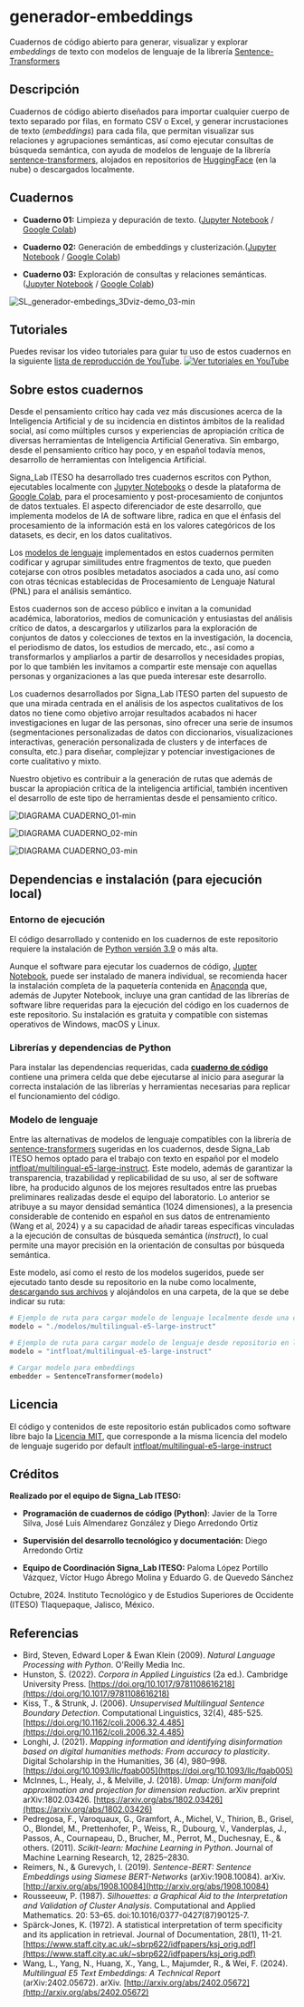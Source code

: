 # generador-embeddings
Cuadernos de código abierto para generar, visualizar y explorar _embeddings_ de texto con modelos de lenguaje de la librería [Sentence-Transformers](https://www.sbert.net/)


## Descripción
Cuadernos de código abierto diseñados para importar cualquier cuerpo de texto separado por filas, en formato CSV o Excel, y generar incrustaciones de texto (*embeddings*) para cada fila, que permitan visualizar sus relaciones y agrupaciones semánticas, así como ejecutar consultas de búsqueda semántica, con ayuda de modelos de lenguaje de la librería [sentence-transformers](https://www.sbert.net/), alojados en repositorios de [HuggingFace](https://huggingface.co/sentence-transformers) (en la nube) o descargados localmente.


## Cuadernos
- **Cuaderno 01:** Limpieza y depuración de texto. ([Jupyter Notebook](https://github.com/signalab/generador-embeddings/blob/main/cuadernos/01_Signa_Lab_generador_embeddings_Depuraci%C3%B3n_importar_limpiar_depurar_texto_02.ipynb) / [Google Colab](https://colab.research.google.com/drive/1HH5a-eJ6-gtKQBVojxeKmb_NhxZhCPt2?usp=sharing))

- **Cuaderno 02:** Generación de embeddings y clusterización.([Jupyter Notebook](https://github.com/signalab/generador-embeddings/blob/main/cuadernos/02_Signa_Lab_generador_embeddings_Generar_procesar_reducir_clusterizar_embeddings_02.ipynb) / [Google Colab](https://colab.research.google.com/drive/1QidtVoTqUfyRmWFCqh_IxnwOS11W1g53?usp=sharing))
- **Cuaderno 03:** Exploración de consultas y relaciones semánticas. ([Jupyter Notebook](https://github.com/signalab/generador-embeddings/blob/main/cuadernos/03_Signa_Lab_generador_embeddings_Explorar_visualizar_relaciones_sem%C3%A1nticas_03.ipynb) / [Google Colab](https://colab.research.google.com/drive/1jh6pB3qSWcfVSdHUfG_Mlh44EJSOln0n?usp=sharing))

![SL_generador-embedings_3Dviz-demo_03-min](https://github.com/user-attachments/assets/0ebec356-12f2-44ef-9569-b98f7874530d)


## Tutoriales
Puedes revisar los video tutoriales para guiar tu uso de estos cuadernos en la siguiente [lista de reproducción de YouTube](https://www.youtube.com/watch?v=LSMDd9im_hQ&list=PLR5StpKSfq4bj00-8Ex8-OmxMdzKXA0kl).
[![Ver tutoriales en YouTube](https://github.com/user-attachments/assets/6c06d985-a7bd-4ca9-b015-66f55df8011f)](https://www.youtube.com/watch?v=LSMDd9im_hQ&list=PLR5StpKSfq4bj00-8Ex8-OmxMdzKXA0kl)



## Sobre estos cuadernos
Desde el pensamiento crítico hay cada vez más discusiones acerca de la Inteligencia Artificial y de su incidencia en distintos ámbitos de la realidad social, así como múltiples cursos y experiencias de apropiación crítica de diversas herramientas de Inteligencia Artificial Generativa. Sin embargo, desde el pensamiento crítico hay poco, y en español todavía menos, desarrollo de herramientas con Inteligencia Artificial.

Signa_Lab ITESO ha desarrollado tres cuadernos escritos con Python, ejecutables localmente con [Jupyter Notebooks](https://github.com/signalab/generador-embeddings/tree/main/cuadernos) o desde la plataforma de [Google Colab](https://drive.google.com/drive/folders/1EbiWzfe6h0IbprBVP37o8Be6R8nuHfhN?usp=sharing), para el procesamiento y post-procesamiento de conjuntos de datos textuales. El aspecto diferenciador de este desarrollo, que implementa modelos de IA de software libre, radica en que el énfasis del procesamiento de la información está en los valores categóricos de los datasets, es decir, en los datos cualitativos. 

Los [modelos de lenguaje](https://huggingface.co/sentence-transformers) implementados en estos cuadernos permiten codificar y agrupar similitudes entre fragmentos de texto, que pueden cotejarse con otros posibles metadatos asociados a cada uno, así como con otras técnicas establecidas de Procesamiento de Lenguaje Natural (PNL) para el análisis semántico.

Estos cuadernos son de acceso público e invitan a la comunidad académica, laboratorios, medios de comunicación y entusiastas del análisis crítico de datos, a descargarlos y utilizarlos para la exploración de conjuntos de datos y colecciones de textos en la investigación, la docencia, el periodismo de datos, los estudios de mercado, etc., así como a transformarlos y ampliarlos a partir de desarrollos y necesidades propias, por lo que también les invitamos a compartir este mensaje con aquellas personas y organizaciones a las que pueda interesar este desarrollo.

Los cuadernos desarrollados por Signa_Lab ITESO parten del supuesto de que una mirada centrada en el análisis de los aspectos cualitativos de los datos no tiene como objetivo arrojar resultados acabados ni hacer investigaciones en lugar de las personas, sino ofrecer una serie de insumos (segmentaciones personalizadas de datos con diccionarios, visualizaciones interactivas, generación personalizada de clusters y de interfaces de consulta, etc.) para diseñar, complejizar y potenciar investigaciones de corte cualitativo y mixto.

Nuestro objetivo es contribuir a la generación de rutas que además de buscar la apropiación crítica de la inteligencia artificial, también incentiven el desarrollo de este tipo de herramientas desde el pensamiento crítico.

![DIAGRAMA CUADERNO_01-min](https://github.com/user-attachments/assets/cb174e1a-e1c2-4afa-86f1-ea18acd50f04)

![DIAGRAMA CUADERNO_02-min](https://github.com/user-attachments/assets/5b04e310-6f94-4aeb-87e6-ecc84ce3a371)

![DIAGRAMA CUADERNO_03-min](https://github.com/user-attachments/assets/fc7208a7-1423-4cf9-8fe7-42f58c48626a)



## Dependencias e instalación (para ejecución local)

### Entorno de ejecución
El código desarrollado y contenido en los cuadernos de este repositorio requiere la instalación de [Python versión 3.9](https://www.python.org/downloads/) o más alta.

Aunque el software para ejecutar los cuadernos de código, [Jupter Notebook](https://jupyter.org/install), puede ser instalado de manera individual, se recomienda hacer la instalación completa de la paquetería contenida en [Anaconda](https://www.anaconda.com/download) que, además de Jupyter Notebook, incluye una gran cantidad de las librerías de software libre requeridas para la ejecución del código en los cuadernos de este repositorio. Su instalación es gratuita y compatible con sistemas operativos de Windows, macOS y Linux.

### Librerías y dependencias de Python
Para instalar las dependencias requeridas, cada **[cuaderno de código](anexos/)** contiene una primera celda que debe ejecutarse al inicio para asegurar la correcta instalación de las librerías y herramientas necesarias para replicar el funcionamiento del código.

### Modelo de lenguaje
Entre las alternativas de modelos de lenguaje compatibles con la librería de [sentence-transformers](https://huggingface.co/sentence-transformers) sugeridas en los cuadernos, desde Signa_Lab ITESO hemos optado para el trabajo con texto en español por el modelo [intfloat/multilingual-e5-large-instruct](https://huggingface.co/intfloat/multilingual-e5-large-instruct/tree/main). Este modelo, además de garantizar la transparencia, trazabilidad y replicabilidad de su uso, al ser de software libre, ha producido algunos de los mejores resultados entre las pruebas preliminares realizadas desde el equipo del laboratorio. Lo anterior se atribuye a su mayor densidad semántica (1024 dimensiones), a la presencia considerable de contenido en español en sus datos de entrenamiento (Wang et al, 2024) y a su capacidad de añadir tareas específicas vinculadas a la ejecución de consultas de búsqueda semántica (*instruct*), lo cual permite una mayor precisión en la orientación de consultas por búsqueda semántica.

Este modelo, así como el resto de los modelos sugeridos, puede ser ejecutado tanto desde su repositorio en la nube como localmente, [descargando sus archivos](https://huggingface.co/intfloat/multilingual-e5-large-instruct/tree/main) y alojándolos en una carpeta, de la que se debe indicar su ruta:

```Python
# Ejemplo de ruta para cargar modelo de lenguaje localmente desde una carpeta con todos sus archivos:
modelo = "./modelos/multilingual-e5-large-instruct"

# Ejemplo de ruta para cargar modelo de lenguaje desde repositorio en la nube de Hugging Face:
modelo = "intfloat/multilingual-e5-large-instruct"

# Cargar modelo para embeddings
embedder = SentenceTransformer(modelo)
```

## Licencia
El código y contenidos de este repositorio están publicados como software libre bajo la [Licencia MIT](LICENSE), que corresponde a la misma licencia del modelo de lenguaje sugerido por default [intfloat/multilingual-e5-large-instruct](https://huggingface.co/intfloat/multilingual-e5-large-instruct)


## Créditos
**Realizado por el equipo de Signa_Lab ITESO:**

- **Programación de cuadernos de código (Python)**: 
Javier de la Torre Silva, José Luis Almendarez González y Diego Arredondo Ortiz

- **Supervisión del desarrollo tecnológico y documentación:** 
Diego Arredondo Ortiz

- **Equipo de Coordinación Signa_Lab ITESO:** 
Paloma López Portillo Vázquez, Víctor Hugo Ábrego Molina y Eduardo G. de Quevedo Sánchez

Octubre, 2024. Instituto Tecnológico y de Estudios Superiores de Occidente (ITESO) Tlaquepaque, Jalisco, México.

## Referencias
- Bird, Steven, Edward Loper & Ewan Klein (2009). *Natural Language Processing with Python*. O'Reilly Media Inc.
- Hunston, S. (2022). *Corpora in Applied Linguistics* (2a ed.). Cambridge University Press. [https://doi.org/10.1017/9781108616218](https://doi.org/10.1017/9781108616218)
- Kiss, T., & Strunk, J. (2006). *Unsupervised Multilingual Sentence Boundary Detection*. Computational Linguistics, 32(4), 485-525. [https://doi.org/10.1162/coli.2006.32.4.485](https://doi.org/10.1162/coli.2006.32.4.485)
- Longhi, J. (2021). *Mapping information and identifying disinformation based on digital humanities methods: From accuracy to plasticity*. Digital Scholarship in the Humanities, 36 (4), 980–998. [https://doi.org/10.1093/llc/fqab005](https://doi.org/10.1093/llc/fqab005)
- McInnes, L., Healy, J., & Melville, J. (2018). *Umap: Uniform manifold approximation and projection for dimension reduction*. arXiv preprint arXiv:1802.03426. [https://arxiv.org/abs/1802.03426](https://arxiv.org/abs/1802.03426)
- Pedregosa, F., Varoquaux, G., Gramfort, A., Michel, V., Thirion, B., Grisel, O., Blondel, M., Prettenhofer, P., Weiss, R., Dubourg, V., Vanderplas, J., Passos, A., Cournapeau, D., Brucher, M., Perrot, M., Duchesnay, E., & others. (2011). *Scikit-learn: Machine Learning in Python*. Journal of Machine Learning Research, 12, 2825–2830.
- Reimers, N., & Gurevych, I. (2019). *Sentence-BERT: Sentence Embeddings using Siamese BERT-Networks* (arXiv:1908.10084). arXiv. [http://arxiv.org/abs/1908.10084](http://arxiv.org/abs/1908.10084)
- Rousseeuw, P. (1987). *Silhouettes: a Graphical Aid to the Interpretation and Validation of Cluster Analysis*. Computational and Applied Mathematics. 20: 53–65. doi:10.1016/0377-0427(87)90125-7.
- Spärck-Jones, K. (1972). A statistical interpretation of term specificity and its application in retrieval. Journal of Documentation, 28(1), 11-21. [https://www.staff.city.ac.uk/~sbrp622/idfpapers/ksj_orig.pdf](https://www.staff.city.ac.uk/~sbrp622/idfpapers/ksj_orig.pdf)
- Wang, L., Yang, N., Huang, X., Yang, L., Majumder, R., & Wei, F. (2024). *Multilingual E5 Text Embeddings: A Technical Report* (arXiv:2402.05672). arXiv. [http://arxiv.org/abs/2402.05672](http://arxiv.org/abs/2402.05672)
